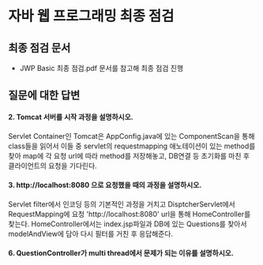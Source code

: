 # 자바 웹 프로그래밍 최종 점검
## 최종 점검 문서 
* JWP Basic 최종 점검.pdf 문서를 참고해 최종 점검 진행

## 질문에 대한 답변
#### 2. Tomcat 서버를 시작 과정을 설명하시오.
Servlet Container인  Tomcat은 
AppConfig.java에 있는 ComponentScan을 통해 class들을 읽어서 
이들 중 servlet의 requestmapping 애노테이션이 있는 method를 찾아
map에 각 요청 url에 따라 method를 저장해놓고, DB연결 등 초기화를 마친 후
클라이언트의 요청을 기다린다.

#### 3. http://localhost:8080 으로 요청했을 때의 과정을 설명하시오.
Servlet filter에서 인코딩 등의 기본적인 과정을 거치고 DisptcherServlet에서 
RequestMapping에 요청 'http://localhost:8080' url을 통해 
HomeController를 찾는다.
HomeController에서는 index.jsp파일과 DB에 있는 Questions를 찾아서 
modelAndView에 담아 다시 필터를 거친 후 응답해준다.  

#### 6. QuestionController가 multi thread에서 문제가 되는 이유를 설명하시오.
